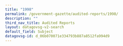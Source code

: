 ```yaml
---
title: "1998"
permalink: /government-gazette/audited-reports/1998/
description: ""
third_nav_title: Audited Reports
layout: datagovsg-v2-search
default_field: Subject
datagovsg-id: d_06b070071e334793b887a8512fa994d9
---
```

